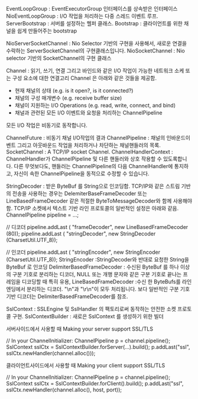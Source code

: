 EventLoopGroup : EventExecutorGroup 인터페이스를 상속받은 인터페이스
NioEventLoopGroup : I/O 작업을 처리하는 다중 스레드 이벤트 루프.
ServerBootstrap : 서버를 설정하는 헬퍼 클래스.
Bootstrap : 클라이언트를 위한 채널을 쉽게 만들어주는 bootstrap
 
NioServerSocketChannel : Nio Selector 기반의 구현을 사용해서, 새로운 연결을 수락하는 ServerSocketChannel의 구현클래스입니다.
NioSocketChannel : Nio selector 기반의 SocketChannel의 구현 클래스
 
Channel : 읽기, 쓰기, 연결 그리고 바인드와 같은 I/O 작업이 가능한 네트워크 소케 또는 구성 요소에 대한 연결고리
Channel 은 아래와 같은 것들을 제공함.
- 현재 채널의 상태 (e.g. is it open?, is it connected?)
- 채널의 구성 매개변수 (e.g. receive buffer size)
- 채널이 지원하는 I/O Operations (e.g. read, write, connect, and bind)
- 채널과 관련된 모든 I/O 이벤트와 요청을 처리하는 ChannelPipeline
 
모든 I/O 작업은 비동기로 동작합니다.
 
ChannelFuture : 비동기 채널 I/O작업의 결과
ChannelPipeline : 채널의 인바운드이벤트 그리고 아웃바운드 작업을 처리하거나 차단하는 채널핸들러의 목록.
SocketChannel : A TCP/IP socket Channel.
ChannelHandlerContext : ChannelHandler가 ChannelPipeline 및 다른 핸들러와
 상호 작용할 수 있도록합니다. 
다른 무엇보다도, 
핸들러는 ChannelPipeline의 다음 ChannelHandler에 통지하고, 
자신이 속한 ChannelPipeline을 동적으로 수정할 수 있습니다.
 
StringDecoder : 받은 ByteBuf 를 String으로 인코딩함. TCP/IP와 같은
스트림 기반의 전송을 사용하는 경우는 DelemiterBaseFrameDecoder 또는
LineBasedFrameDecoder 같은 적절한 ByteToMessageDecoder와 함께 사용해야함.
TCP/IP 소켓에서 텍스트 기반 라인 프로토콜의 일반적인 설정은 아래와 같음.
  ChannelPipeline pipeline = ...;
 
  // 디코더
  pipeline.addLast ( "frameDecoder", new LineBasedFrameDecoder (80));
  pipeline.addLast ( "stringDecoder", new StringDecoder (CharsetUtil.UTF_8));
 
  // 인코더
  pipeline.addLast ( "stringEncoder", new StringEncoder (CharsetUtil.UTF_8));
StringEncoder :StringDecoder와 반대로 요청한 String을 ByteBuf 로 인코딩
DelimiterBasedFrameDecoder : 수신된 ByteBuf 를 하나 이상의 구분 기호로
분리하는 디코더, NULL 또는 개행 문자와 같은 구분 기호로 끝나는 프레임을 
디코딩할 때 특히 유용, 
LineBasedFrameDecoder :수신 한 ByteBufs를 라인 엔딩에서 분리하는 디코더.
"\n"과 "\r\n"이 모두 처리됩니다. 
보다 일반적인 구분 기호 기반 디코더는 DelimiterBasedFrameDecoder를 참조.
 


SslContext : SSLEngine 및 SslHandler 의 팩토리로써 동작하는 안전한 소켓 프로토콜 구현.
SslContextBuilder : 새로은 SslContext 를 생성하기 위한 빌더
 
서버사이드에서 사용할 때
Making your server support SSL/TLS
 
 // In your ChannelInitializer:
 ChannelPipeline p = channel.pipeline();
 SslContext sslCtx = SslContextBuilder.forServer(...).build();
 p.addLast("ssl", sslCtx.newHandler(channel.alloc()));
 
 
클라이언트사이드에서 사용할 때
Making your client support SSL/TLS
 
 // In your ChannelInitializer:
 ChannelPipeline p = channel.pipeline();
 SslContext sslCtx = SslContextBuilder.forClient().build();
 p.addLast("ssl", sslCtx.newHandler(channel.alloc(), host, port));
